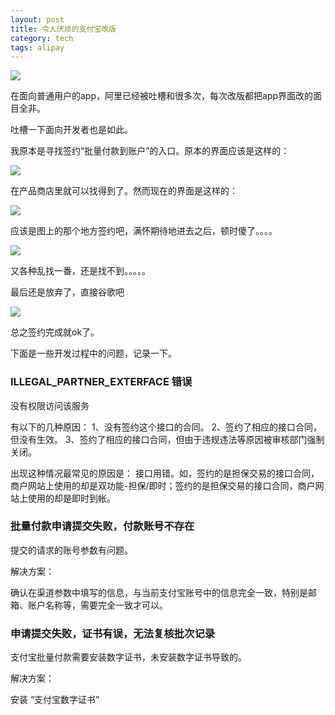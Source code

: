 ```yaml
---
layout: post
title: 令人厌烦的支付宝改版
category: tech
tags: alipay
---
```


![](https://cdn.kelu.org/blog/tags/alipay.jpg)

在面向普通用户的app，阿里已经被吐槽和很多次，每次改版都把app界面改的面目全非。

吐槽一下面向开发者也是如此。

我原本是寻找签约“批量付款到账户”的入口。原本的界面应该是这样的：

![](https://cdn.kelu.org/blog/2017/04/210945_BS65_163506.jpg)

在产品商店里就可以找得到了。然而现在的界面是这样的：

![](https://cdn.kelu.org/blog/2017/04/20170406153119.jpg)

应该是图上的那个地方签约吧，满怀期待地进去之后，顿时傻了。。。。

![](https://cdn.kelu.org/blog/2017/04/20170406155236.jpg)

又各种乱找一番，还是找不到。。。。。

最后还是放弃了，直接谷歌吧

![](https://cdn.kelu.org/blog/2017/04/20170406105843.png)

总之签约完成就ok了。

下面是一些开发过程中的问题，记录一下。

### ILLEGAL_PARTNER_EXTERFACE 错误

没有权限访问该服务 

有以下的几种原因： 
1、没有签约这个接口的合同。 
2、签约了相应的接口合同，但没有生效。 
3、签约了相应的接口合同，但由于违规违法等原因被审核部门强制关闭。

出现这种情况最常见的原因是： 
接口用错。如，签约的是担保交易的接口合同，商户网站上使用的却是双功能-担保/即时；签约的是担保交易的接口合同，商户网站上使用的却是即时到帐。 


### 批量付款申请提交失败，付款账号不存在

提交的请求的账号参数有问题。

解决方案：

确认在渠道参数中填写的信息，与当前支付宝账号中的信息完全一致，特别是邮箱、账户名称等，需要完全一致才可以。

### 申请提交失败，证书有误，无法复核批次记录

支付宝批量付款需要安装数字证书，未安装数字证书导致的。

解决方案：

安装 “支付宝数字证书”
